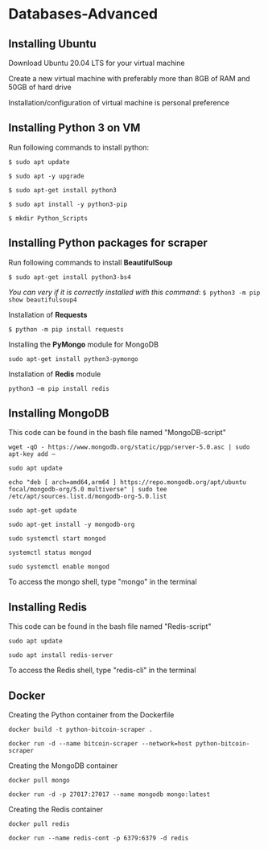 # Databases-Advanced
## Installing Ubuntu
Download Ubuntu 20.04 LTS for your virtual machine

Create a new virtual machine with preferably more than 8GB of RAM and 50GB of hard drive

Installation/configuration of virtual machine is personal preference
## Installing Python 3 on VM
Run following commands to install python:

`$ sudo apt update`

`$ sudo apt -y upgrade`

`$ sudo apt-get install python3`

`$ sudo apt install -y python3-pip`

`$ mkdir Python_Scripts`

## Installing Python packages for scraper
Run following commands to install **BeautifulSoup**

`$ sudo apt-get install python3-bs4`


*You can very if it is correctly installed with this command*: 
`$ python3 -m pip show beautifulsoup4`

Installation of **Requests**

`$ python -m pip install requests`

Installing the **PyMongo** module for MongoDB

`sudo apt-get install python3-pymongo`

Installation of **Redis** module

`python3 –m pip install redis`

## Installing MongoDB
This code can be found in the bash file named "MongoDB-script"

`wget -qO - https://www.mongodb.org/static/pgp/server-5.0.asc | sudo apt-key add –`

`sudo apt update`

`echo "deb [ arch=amd64,arm64 ] https://repo.mongodb.org/apt/ubuntu focal/mongodb-org/5.0 multiverse" | sudo tee /etc/apt/sources.list.d/mongodb-org-5.0.list`

`sudo apt-get update`

`sudo apt-get install -y mongodb-org`

`sudo systemctl start mongod`

`systemctl status mongod`

`sudo systemctl enable mongod`

To access the mongo shell, type "mongo" in the terminal
## Installing Redis
This code can be found in the bash file named "Redis-script"

`sudo apt update`

`sudo apt install redis-server`

To access the Redis shell, type "redis-cli" in the terminal
## Docker
Creating the Python container from the Dockerfile

`docker build -t python-bitcoin-scraper .`

`docker run -d --name bitcoin-scraper --network=host python-bitcoin-scraper`

Creating the MongoDB container

`docker pull mongo`

`docker run -d -p 27017:27017 --name mongodb mongo:latest`

Creating the Redis container

`docker pull redis`

`docker run --name redis-cont -p 6379:6379 -d redis`
